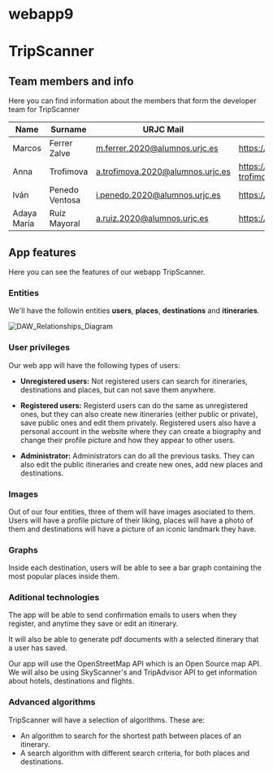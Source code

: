 # webapp9

# TripScanner

## Team members and info

Here you can find information about the members that form the developer team for TripScanner

| Name        | Surname        | URJC Mail                        | Github                            |
| -           | -              | -                                | -                                 |
| Marcos      | Ferrer Zalve   | m.ferrer.2020@alumnos.urjc.es    | https://github.com/LovetheFrogs   |
| Anna        | Trofimova      | a.trofimova.2020@alumnos.urjc.es | https://github.com/anna-trofimova |
| Iván        | Penedo Ventosa | i.penedo.2020@alumnos.urjc.es    | https://github.com/xIvqn          |
| Adaya María | Ruíz Mayoral   | a.ruiz.2020@alumnos.urjc.es      | https://github.com/AdayaUwU       |

## App features

Here you can see the features of our webapp TripScanner.

### Entities

We'll have the followin entities **users**, **places**, **destinations** and **itineraries**.

![DAW_Relationships_Diagram](https://user-images.githubusercontent.com/102818341/215725341-230eb5bf-a057-4bba-bb4d-dfab198adbce.svg)

### User privileges

Our web app will have the following types of users:

- **Unregistered users:** Not registered users can search for itineraries, destinations and places, but can not save them anywhere.

- **Registered users:** Registerd users can do the same as unregistered ones, but they can also create new itineraries (either public or private), save public ones and edit them privately. Registered users also have a personal account in the website where they can create a biography and change their profile picture and how they appear to other users.

- **Administrator:** Administrators can do all the previous tasks. They can also edit the public itineraries and create new ones, add new places and destinations.

### Images

Out of our four entities, three of them will have images asociated to them. Users will have a profile picture of their liking, places will have a photo of them and destinations will have a picture of an iconic landmark they have.

### Graphs

Inside each destination, users will be able to see a bar graph containing the most popular places inside them.

### Aditional technologies

The app will be able to send confirmation emails to users when they register, and anytime they save or edit an itinerary.

It will also be able to generate pdf documents with a selected itinerary that a user has saved.

Our app will use the OpenStreetMap API which is an Open Source map API. We will also be using SkyScanner's and TripAdvisor API to get information about hotels, destinations and flights.

### Advanced algorithms

TripScanner will have a selection of algorithms. These are:

- An algorithm to search for the shortest path between places of an itinerary.
- A search algorithm with different search criteria, for both places and destinations.
